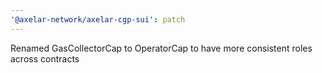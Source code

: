 ```yaml
---
'@axelar-network/axelar-cgp-sui': patch
---
```


Renamed GasCollectorCap to OperatorCap to have more consistent roles across contracts
